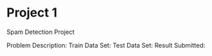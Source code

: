 # Project 1
Spam Detection Project

Problem Description:
Train Data Set:
Test Data Set:
Result Submitted:
